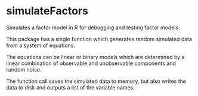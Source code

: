 simulateFactors
===============

Simulates a factor model in R for debugging and testing factor models. 

This package has a single function which generates random simulated data from a system of equations. 

The equations can be linear or binary models which are determined by a linear combination of observable and unobservable components and random noise.

The function call saves the simulated data to memory, but also writes the data to disk and outputs a list of the variable names.
